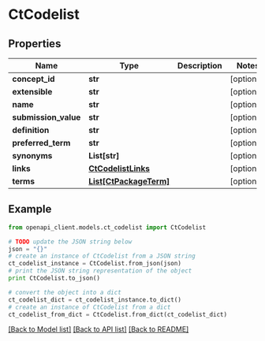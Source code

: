 # CtCodelist


## Properties
Name | Type | Description | Notes
------------ | ------------- | ------------- | -------------
**concept_id** | **str** |  | [optional] 
**extensible** | **str** |  | [optional] 
**name** | **str** |  | [optional] 
**submission_value** | **str** |  | [optional] 
**definition** | **str** |  | [optional] 
**preferred_term** | **str** |  | [optional] 
**synonyms** | **List[str]** |  | [optional] 
**links** | [**CtCodelistLinks**](CtCodelistLinks.md) |  | [optional] 
**terms** | [**List[CtPackageTerm]**](CtPackageTerm.md) |  | [optional] 

## Example

```python
from openapi_client.models.ct_codelist import CtCodelist

# TODO update the JSON string below
json = "{}"
# create an instance of CtCodelist from a JSON string
ct_codelist_instance = CtCodelist.from_json(json)
# print the JSON string representation of the object
print CtCodelist.to_json()

# convert the object into a dict
ct_codelist_dict = ct_codelist_instance.to_dict()
# create an instance of CtCodelist from a dict
ct_codelist_from_dict = CtCodelist.from_dict(ct_codelist_dict)
```
[[Back to Model list]](../README.md#documentation-for-models) [[Back to API list]](../README.md#documentation-for-api-endpoints) [[Back to README]](../README.md)


